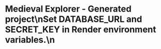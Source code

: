 # Medieval Explorer - Generated project\nSet DATABASE_URL and SECRET_KEY in Render environment variables.\n